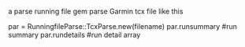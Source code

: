 a parse running file gem
parse Garmin tcx file like this

par = RunningfileParse::TcxParse.new(filename)
par.runsummary #run summary
par.rundetails #run detail array   
